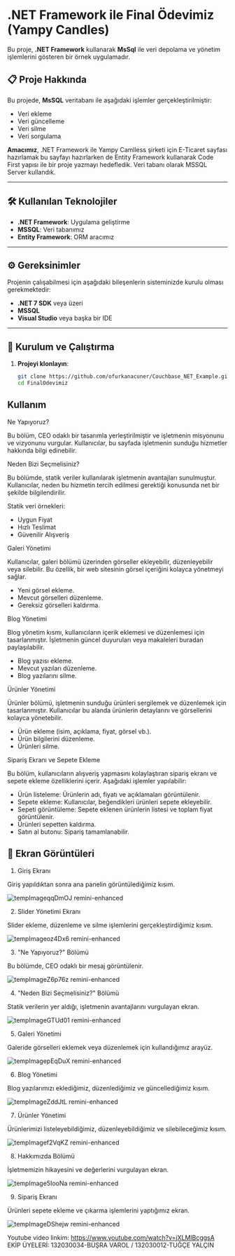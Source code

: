 # .NET Framework ile Final Ödevimiz (Yampy Candles)

Bu proje, **.NET Framework** kullanarak **MsSql** ile veri depolama ve yönetim işlemlerini gösteren bir örnek uygulamadır.

## 📋 Proje Hakkında

Bu projede, **MsSQL** veritabanı ile aşağıdaki işlemler gerçekleştirilmiştir:
- Veri ekleme
- Veri güncelleme
- Veri silme
- Veri sorgulama

**Amacımız**, .NET Framework ile Yampy Camlless şirketi için E-Ticaret sayfası hazırlamak bu sayfayı hazırlarken de Entity Framework kullanarak Code First yapısı ile bir proje yazmayı hedefledik.
Veri tabanı olarak MSSQL Server kullandık.

---

## 🛠️ Kullanılan Teknolojiler

- **.NET Framework**: Uygulama geliştirme
- **MSSQL**: Veri tabanımız
- **Entity Framework**: ORM aracımız

---

## ⚙️ Gereksinimler

Projenin çalışabilmesi için aşağıdaki bileşenlerin sisteminizde kurulu olması gerekmektedir:

- **.NET 7 SDK** veya üzeri
- **MSSQL**
- **Visual Studio** veya başka bir IDE

---

## 🚀 Kurulum ve Çalıştırma

1. **Projeyi klonlayın**:
   ```bash
   git clone https://github.com/ofurkanacuner/Couchbase_NET_Example.git
   cd FinalOdevimiz
   
## Kullanım

Ne Yapıyoruz?

Bu bölüm, CEO odaklı bir tasarımla yerleştirilmiştir ve işletmenin misyonunu ve vizyonunu vurgular. Kullanıcılar, bu sayfada işletmenin sunduğu hizmetler hakkında bilgi edinebilir.

Neden Bizi Seçmelisiniz?

Bu bölümde, statik veriler kullanılarak işletmenin avantajları sunulmuştur. Kullanıcılar, neden bu hizmetin tercih edilmesi gerektiği konusunda net bir şekilde bilgilendirilir.

Statik veri örnekleri:

- Uygun Fiyat
- Hızlı Teslimat
- Güvenilir Alışveriş

Galeri Yönetimi

Kullanıcılar, galeri bölümü üzerinden görseller ekleyebilir, düzenleyebilir veya silebilir. Bu özellik, bir web sitesinin görsel içeriğini kolayca yönetmeyi sağlar.

- Yeni görsel ekleme.
- Mevcut görselleri düzenleme.
- Gereksiz görselleri kaldırma.

Blog Yönetimi

Blog yönetim kısmı, kullanıcıların içerik eklemesi ve düzenlemesi için tasarlanmıştır. İşletmenin güncel duyuruları veya makaleleri buradan paylaşılabilir.

- Blog yazısı ekleme.
- Mevcut yazıları düzenleme.
- Blog yazılarını silme.

Ürünler Yönetimi

Ürünler bölümü, işletmenin sunduğu ürünleri sergilemek ve düzenlemek için tasarlanmıştır. Kullanıcılar bu alanda ürünlerin detaylarını ve görsellerini kolayca yönetebilir.

- Ürün ekleme (isim, açıklama, fiyat, görsel vb.).
- Ürün bilgilerini düzenleme.
- Ürünleri silme.

Sipariş Ekranı ve Sepete Ekleme

Bu bölüm, kullanıcıların alışveriş yapmasını kolaylaştıran sipariş ekranı ve sepete ekleme özelliklerini içerir. Aşağıdaki işlemler yapılabilir:

- Ürün listeleme: Ürünlerin adı, fiyatı ve açıklamaları görüntülenir.
- Sepete ekleme: Kullanıcılar, beğendikleri ürünleri sepete ekleyebilir.
- Sepeti görüntüleme: Sepete eklenen ürünlerin listesi ve toplam fiyat görüntülenir.
- Ürünleri sepetten kaldırma.
- Satın al butonu: Sipariş tamamlanabilir.

## 🚀 Ekran Görüntüleri

1. Giriş Ekranı

Giriş yapıldıktan sonra ana panelin görüntülediğimiz kısım.

![tempImageqqDmOJ remini-enhanced](https://github.com/user-attachments/assets/c1280bdf-b397-496e-91fc-7cf736f0b37c)

2. Slider Yönetimi Ekranı

Slider ekleme, düzenleme ve silme işlemlerini gerçekleştirdiğimiz kısım.

![tempImageoz4Dx6 remini-enhanced](https://github.com/user-attachments/assets/99797aaf-be11-430d-8ffd-50d9f5a79469)

3. "Ne Yapıyoruz?" Bölümü

Bu bölümde, CEO odaklı bir mesaj görüntülenir.

![tempImageZ6p76z remini-enhanced](https://github.com/user-attachments/assets/dc9afbc7-d6ac-4f28-b404-97483fc107a6)

4. "Neden Bizi Seçmelisiniz?" Bölümü

Statik verilerin yer aldığı, işletmenin avantajlarını vurgulayan ekran.

![tempImageGTUd01 remini-enhanced](https://github.com/user-attachments/assets/bf5371fd-3b6a-4a9c-a0ee-e91ac48ad98e)

5. Galeri Yönetimi

Galeride görselleri eklemek veya düzenlemek için kullandığımız arayüz.

![tempImagepEqDuX remini-enhanced](https://github.com/user-attachments/assets/900df151-e12b-435c-ad9d-35a61dd5ac68)

6. Blog Yönetimi

Blog yazılarımızı eklediğimiz, düzenlediğimiz ve güncellediğimiz kısım.

![tempImageZddJtL remini-enhanced](https://github.com/user-attachments/assets/90eadbe3-8ebf-4bb1-b480-2fc15f1cb3d3)

7. Ürünler Yönetimi

Ürünlerimizi listeleyebildiğimiz, düzenleyebildiğimiz ve silebileceğimiz kısım.

![tempImagef2VqKZ remini-enhanced](https://github.com/user-attachments/assets/1fb0b3f9-7156-47d9-8629-b507cf037073)


8. Hakkımızda Bölümü

İşletmemizin hikayesini ve değerlerini vurgulayan ekran.

![tempImage5IooNa remini-enhanced](https://github.com/user-attachments/assets/9fdbf332-2651-4e53-81d4-91efd786501c)

9. Sipariş Ekranı

Ürünleri sepete ekleme ve çıkarma işlemlerini yaptığımız ekran.

![tempImageDShejw remini-enhanced](https://github.com/user-attachments/assets/701ae877-632f-4244-afeb-cc68bf2394b5)

Youtube video linkim: https://www.youtube.com/watch?v=jXLMlBcggsA
EKİP ÜYELERİ: 132030034-BÜŞRA VAROL / 132030012-TUĞÇE YALÇIN








